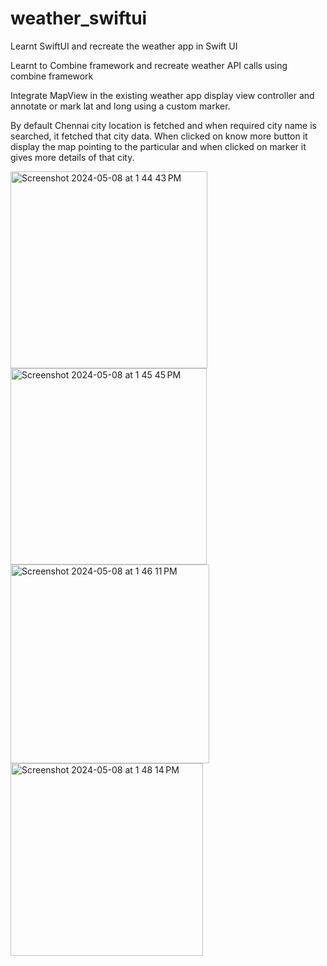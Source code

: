# weather_swiftui

Learnt SwiftUI and recreate the weather app in Swift UI  

Learnt to Combine framework and recreate weather API calls using combine framework 

Integrate MapView in the existing weather app display view controller and annotate or mark lat and long using a custom marker. 

By default Chennai city location is fetched and when required city name is searched, it fetched that city data. When clicked on know more button it  display the map pointing to the particular and when clicked on marker it gives more details of that city.




<img width="315" alt="Screenshot 2024-05-08 at 1 44 43 PM" src="https://github.com/jahnavi-vemuri/weather_storyboard/assets/127096031/a3c6a0ac-160a-4727-97bf-822182aad472">
<img width="314" alt="Screenshot 2024-05-08 at 1 45 45 PM" src="https://github.com/jahnavi-vemuri/weather_storyboard/assets/127096031/d5a0b679-c6c5-498a-b60d-e7e72daae0d8">
<img width="318" alt="Screenshot 2024-05-08 at 1 46 11 PM" src="https://github.com/jahnavi-vemuri/weather_storyboard/assets/127096031/6c3053c3-ea85-45db-8d90-0d802b9bf61b">
<img width="308" alt="Screenshot 2024-05-08 at 1 48 14 PM" src="https://github.com/jahnavi-vemuri/weather_storyboard/assets/127096031/4d3d4042-dae2-4c4a-ac5d-12e91fdb1d5a">
